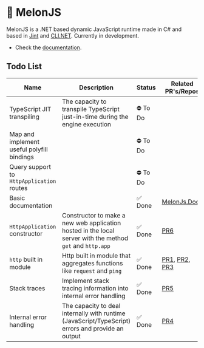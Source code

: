 # 🍈 MelonJS
MelonJS is a .NET based dynamic JavaScript runtime made in C# and based in [Jint](https://github.com/sebastienros/jint) and [CLI.NET](https://github.com/EternalQuasar0206/Cli.NET). Currently in development.

- Check the [documentation](https://github.com/MelonRuntime/MelonJS.Docs).

## Todo List

| Name | Description | Status | Related PR's/Repos |
| ---- | ----------- | ------ | ------- |
| TypeScript JIT transpiling | The capacity to transpile TypeScript just-in-time during the engine execution | ⛔ To Do | |
| Map and implement useful polyfill bindings | | ⛔ To Do | |
| Query support to `HttpApplication` routes | | ⛔ To Do | |
| Basic documentation | | ✅ Done | [MelonJs.Docs](https://github.com/MelonRuntime/MelonJS.Docs) |
| `HttpApplication` constructor | Constructor to make a new web application hosted in the local server with the method `get` and `http.app` | ✅ Done | [PR6](https://github.com/EternalQuasar0206/MelonJS/pull/6) |
| `http` built in module | Http built in module that aggregates functions like `request` and `ping` | ✅ Done | [PR1](https://github.com/EternalQuasar0206/MelonJS/pull/1), [PR2](https://github.com/EternalQuasar0206/MelonJS/pull/2), [PR3](https://github.com/EternalQuasar0206/MelonJS/pull/3) |
| Stack traces | Implement stack tracing information into internal error handling | ✅ Done | [PR5](https://github.com/EternalQuasar0206/MelonJS/pull/5) |
| Internal error handling | The capacity to deal internally with runtime (JavaScript/TypeScript) errors and provide an output | ✅ Done | [PR4](https://github.com/EternalQuasar0206/MelonJS/pull/4) |
